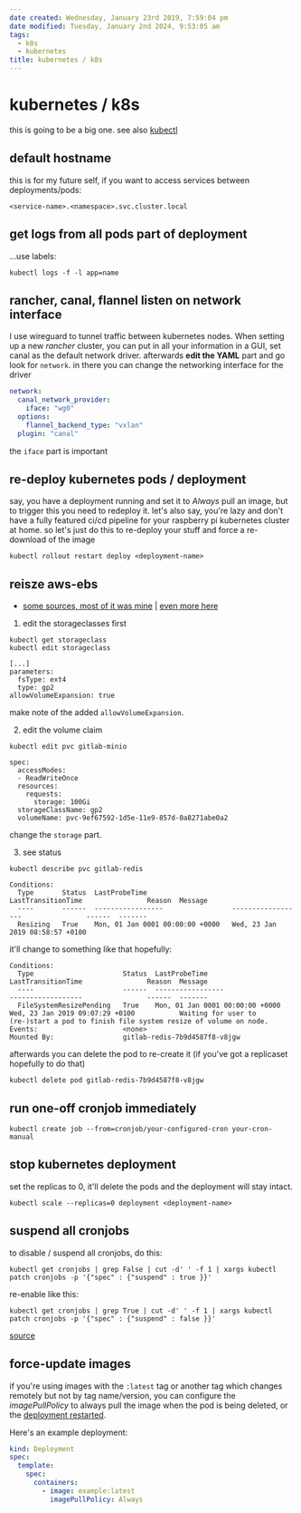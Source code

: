 ```yaml
---
date created: Wednesday, January 23rd 2019, 7:59:04 pm
date modified: Tuesday, January 2nd 2024, 9:53:05 am
tags:
  - k8s
  - kubernetes
title: kubernetes / k8s
---
```


# kubernetes / k8s

this is going to be a big one. see also [kubectl](/man/kubectl/)

## default hostname

this is for my future self, if you want to access services between deployments/pods:

```shell
<service-name>.<namespace>.svc.cluster.local
```

## get logs from all pods part of deployment

…use labels:

```shell
kubectl logs -f -l app=name
```

## rancher, canal, flannel listen on network interface

I use wireguard to tunnel traffic between kubernetes nodes. When setting up a new *rancher* cluster, you can put in all your information in a GUI, set canal as the default network driver. afterwards **edit the YAML** part and go look for `network`. in there you can change the networking interface for the driver

```yaml
network: 
  canal_network_provider: 
    iface: "wg0"
  options: 
    flannel_backend_type: "vxlan"
  plugin: "canal"
```

the `iface` part is important

## re-deploy kubernetes pods / deployment

say, you have a deployment running and set it to *Always* pull an image, but to trigger this you need to redeploy it. let's also say, you're lazy and don't have a fully featured ci/cd pipeline for your raspberry pi kubernetes cluster at home. so let's just do this to re-deploy your stuff and force a re-download of the image

```shell
kubectl rollout restart deploy <deployment-name>
```

## reisze aws-ebs

* [some sources, most of it was mine](https://kubernetes.io/blog/2018/07/12/resizing-persistent-volumes-using-kubernetes/) | [even more here](https://akomljen.com/easy-way-to-resize-kubernetes-persistent-volumes/)

1. edit the storageclasses first

```
kubectl get storageclass
kubectl edit storageclass
```

```
[...]
parameters:
  fsType: ext4
  type: gp2
allowVolumeExpansion: true
```

make note of the added `allowVolumeExpansion`.

2. edit the volume claim

```
kubectl edit pvc gitlab-minio
```

```
spec:
  accessModes:
  - ReadWriteOnce
  resources:
    requests:
      storage: 100Gi
  storageClassName: gp2
  volumeName: pvc-9ef67592-1d5e-11e9-857d-0a8271abe0a2
```

change the `storage` part.

3. see status

```
kubectl describe pvc gitlab-redis
```

```
Conditions:
  Type       Status  LastProbeTime                     LastTransitionTime                Reason  Message
  ----       ------  -----------------                 ------------------                ------  -------
  Resizing   True    Mon, 01 Jan 0001 00:00:00 +0000   Wed, 23 Jan 2019 08:58:57 +0100           
```

it'll change to something like that hopefully:

```
Conditions:
  Type                      Status  LastProbeTime                     LastTransitionTime                Reason  Message
  ----                      ------  -----------------                 ------------------                ------  -------
  FileSystemResizePending   True    Mon, 01 Jan 0001 00:00:00 +0000   Wed, 23 Jan 2019 09:07:29 +0100           Waiting for user to (re-)start a pod to finish file system resize of volume on node.
Events:                     <none>
Mounted By:                 gitlab-redis-7b9d4587f8-v8jgw
```

afterwards you can delete the pod to re-create it (if you've got a replicaset hopefully to do that)

```
kubectl delete pod gitlab-redis-7b9d4587f8-v8jgw
```

## run one-off cronjob immediately

```
kubectl create job --from=cronjob/your-configured-cron your-cron-manual
```

## stop kubernetes deployment

set the replicas to 0, it'll delete the pods and the deployment will stay intact.

```
kubectl scale --replicas=0 deployment <deployment-name>
```

## suspend all cronjobs

to disable / suspend all cronjobs, do this:

```
kubectl get cronjobs | grep False | cut -d' ' -f 1 | xargs kubectl patch cronjobs -p '{"spec" : {"suspend" : true }}'
```

re-enable like this:

```
kubectl get cronjobs | grep True | cut -d' ' -f 1 | xargs kubectl patch cronjobs -p '{"spec" : {"suspend" : false }}'
```

[source](https://stackoverflow.com/a/55090194/10272994)

## force-update images

if you're using images with the `:latest` tag or another tag which changes remotely but not by tag name/version, you can configure the *imagePullPolicy* to always pull the image when the pod is being deleted, or the [deployment restarted](#re-deploy%20kubernetes%20pods%20/%20deployment).

Here's an example deployment:

```yaml
kind: Deployment
spec:
  template:
    spec:
      containers:
        - image: example:latest
          imagePullPolicy: Always
```
